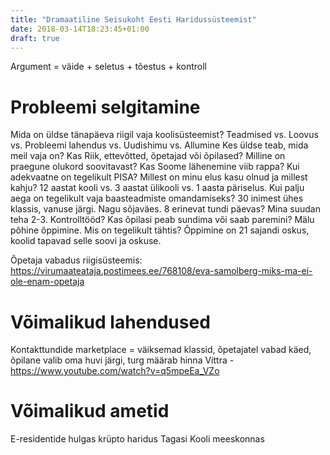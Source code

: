 ```yaml
---
title: "Dramaatiline Seisukoht Eesti Haridussüsteemist"
date: 2018-03-14T18:23:45+01:00
draft: true
---
```


Argument = väide + seletus + tõestus + kontroll

Probleemi selgitamine
=====================

Mida on üldse tänapäeva riigil vaja koolisüsteemist? Teadmised vs. Loovus vs. Probleemi lahendus vs. Uudishimu vs. Allumine
Kes üldse teab, mida meil vaja on? Kas Riik, ettevõtted, õpetajad või õpilased?
Milline on praegune olukord soovitavast?
Kas Soome lähenemine viib rappa?
Kui adekvaatne on tegelikult PISA?
Millest on minu elus kasu olnud ja millest kahju?
12 aastat kooli vs. 3 aastat ülikooli vs. 1 aasta päriselus. Kui palju aega on tegelikult vaja baasteadmiste omandamiseks?
30 inimest ühes klassis, vanuse järgi. Nagu sõjaväes.
8 erinevat tundi päevas? Mina suudan teha 2-3.
Kontrolltööd? Kas õpilasi peab sundima või saab paremini?
Mälu põhine õppimine. Mis on tegelikult tähtis?
Õppimine on 21 sajandi oskus, koolid tapavad selle soovi ja oskuse.

Õpetaja vabadus riigisüsteemis: https://virumaateataja.postimees.ee/768108/eva-samolberg-miks-ma-ei-ole-enam-opetaja

Võimalikud lahendused
=====================

Kontakttundide marketplace = väiksemad klassid, õpetajatel vabad käed, õpilane valib oma huvi järgi, turg määrab hinna
Vittra - https://www.youtube.com/watch?v=q5mpeEa_VZo

Võimalikud ametid
=================

E-residentide hulgas krüpto haridus
Tagasi Kooli meeskonnas